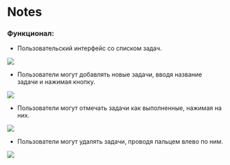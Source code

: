 # Notes

### Функционал:

- Пользовательский интерфейс со списком задач.

<image src="https://github.com/mackFucker/Notes-/blob/main/Yandex%20notes%206/Screenshots/1.png">

- Пользователи могут добавлять новые задачи, вводя название задачи и нажимая кнопку.

<image src="https://github.com/mackFucker/Notes-/blob/main/Yandex%20notes%206/Screenshots/2.png">

- Пользователи могут отмечать задачи как выполненные, нажимая на них.

<image src="https://github.com/mackFucker/Notes-/blob/main/Yandex%20notes%206/Screenshots/3.png">

- Пользователи могут удалять задачи, проводя пальцем влево по ним.

<image src="https://github.com/mackFucker/Notes-/blob/main/Yandex%20notes%206/Screenshots/4.png">
